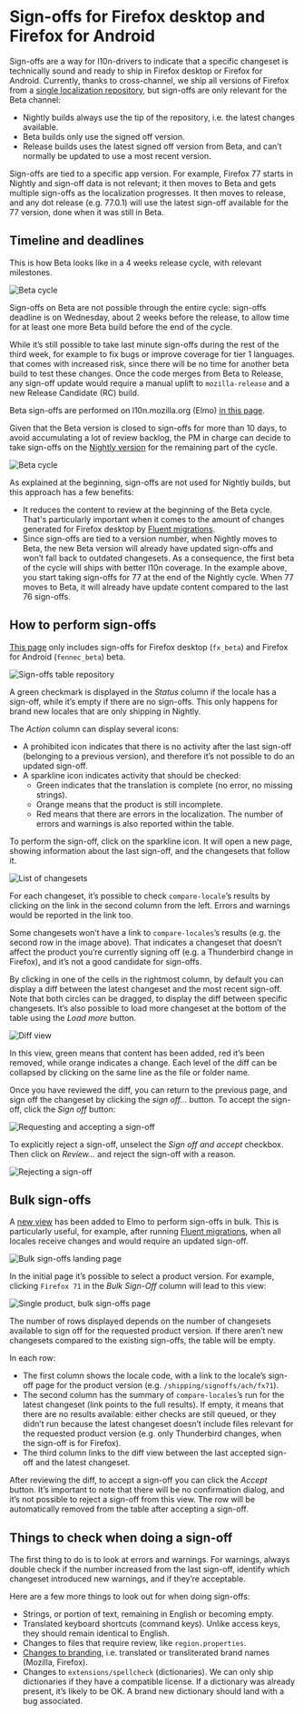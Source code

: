 # Sign-offs for Firefox desktop and Firefox for Android

<!-- toc -->

Sign-offs are a way for l10n-drivers to indicate that a specific changeset is technically sound and ready to ship in Firefox desktop or Firefox for Android. Currently, thanks to cross-channel, we ship all versions of Firefox from a [single localization repository](https://hg.mozilla.org/l10n-central/), but sign-offs are only relevant for the Beta channel:
* Nightly builds always use the tip of the repository, i.e. the latest changes available.
* Beta builds only use the signed off version.
* Release builds uses the latest signed off version from Beta, and can’t normally be updated to use a most recent version.

Sign-offs are tied to a specific app version. For example, Firefox 77 starts in Nightly and sign-off data is not relevant; it then moves to Beta and gets multiple sign-offs as the localization progresses. It then moves to release, and any dot release (e.g. 77.0.1) will use the latest sign-off available for the 77 version, done when it was still in Beta.

## Timeline and deadlines

This is how Beta looks like in a 4 weeks release cycle, with relevant milestones.

![Beta cycle](../../assets/images/signoffs/beta_cycle.png)

Sign-offs on Beta are not possible through the entire cycle: sign-offs deadline is on Wednesday, about 2 weeks before the release, to allow time for at least one more Beta build before the end of the cycle.

While it’s still possible to take last minute sign-offs during the rest of the third week, for example to fix bugs or improve coverage for tier 1 languages. that comes with increased risk, since there will be no time for another beta build to test these changes. Once the code merges from Beta to Release, any sign-off update would require a manual uplift to `mozilla-release` and a new Release Candidate (RC) build.

Beta sign-offs are performed on l10n.mozilla.org (Elmo) [in this page](https://l10n.mozilla.org/shipping/dashboard?tree=fennec_beta&tree=fx_beta).

Given that the Beta version is closed to sign-offs for more than 10 days, to avoid accumulating a lot of review backlog, the PM in charge can decide to take sign-offs on the [Nightly version](https://l10n.mozilla.org/shipping/dashboard?tree=fennec_central&tree=fx_central) for the remaining part of the cycle.

![Beta cycle](../../assets/images/signoffs/beta_and_nightly.png)

As explained at the beginning, sign-offs are not used for Nightly builds, but this approach has a few benefits:
* It reduces the content to review at the beginning of the Beta cycle. That's particularly important when it comes to the amount of changes generated for Firefox desktop by [Fluent migrations](../firefox_desktop/fluent_migrations.md).
* Since sign-offs are tied to a version number, when Nightly moves to Beta, the new Beta version will already have updated sign-offs and won’t fall back to outdated changesets. As a consequence, the first beta of the cycle will ships with better l10n coverage. In the example above, you start taking sign-offs for 77 at the end of the Nightly cycle. When 77 moves to Beta, it will already have update content compared to the last 76 sign-offs.

## How to perform sign-offs

[This page](https://l10n.mozilla.org/shipping/dashboard?tree=fennec_beta&tree=fx_beta) only includes sign-offs for Firefox desktop (`fx_beta`) and Firefox for Android (`fennec_beta`) beta.

![Sign-offs table repository](../../assets/images/signoffs/signoffs_table.png)

A green checkmark is displayed in the *Status* column if the locale has a sign-off, while it’s empty if there are no sign-offs. This only happens for brand new locales that are only shipping in Nightly.

The *Action* column can display several icons:
* A prohibited icon indicates that there is no activity after the last sign-off (belonging to a previous version), and therefore it’s not possible to do an updated sign-off.
* A sparkline icon indicates activity that should be checked:
    * Green indicates that the translation is complete (no error, no missing strings).
    * Orange means that the product is still incomplete.
    * Red means that there are errors in the localization. The number of errors and warnings is also reported within the table.

To perform the sign-off, click on the sparkline icon. It will open a new page, showing information about the last sign-off, and the changesets that follow it.

![List of changesets](../../assets/images/signoffs/changesets_table.png)

For each changeset, it’s possible to check `compare-locale`’s results by clicking on the link in the second column from the left. Errors and warnings would be reported in the link too.

Some changesets won’t have a link to `compare-locales`’s results (e.g. the second row in the image above). That indicates a changeset that doesn’t affect the product you’re currently signing off (e.g. a Thunderbird change in Firefox), and it’s not a good candidate for sign-offs.

By clicking in one of the cells in the rightmost column, by default you can display a diff between the latest changeset and the most recent sign-off. Note that both circles can be dragged, to display the diff between specific changesets. It’s also possible to load more changeset at the bottom of the table using the *Load more* button.

![Diff view](../../assets/images/signoffs/diff_view.png)

In this view, green means that content has been added, red it’s been removed, while orange indicates a change. Each level of the diff can be collapsed by clicking on the same line as the file or folder name.

Once you have reviewed the diff, you can return to the previous page, and sign off the changeset by clicking the *sign off…* button. To accept the sign-off, click the *Sign off* button:

![Requesting and accepting a sign-off](../../assets/images/signoffs/accept_signoff.png)

To explicitly reject a sign-off, unselect the *Sign off and accept* checkbox. Then click on *Review…* and reject the sign-off with a reason.

![Rejecting a sign-off](../../assets/images/signoffs/reject_signoff.png)

## Bulk sign-offs

A [new view](https://l10n.mozilla.org/shipping/drivers) has been added to Elmo to perform sign-offs in bulk. This is particularly useful, for example, after running [Fluent migrations](../firefox_desktop/fluent_migrations.md), when all locales receive changes and would require an updated sign-off.

![Bulk sign-offs landing page](../../assets/images/signoffs/drivers_view.png)

In the initial page it’s possible to select a product version. For example, clicking `Firefox 71` in the *Bulk Sign-Off* column will lead to this view:

![Single product, bulk sign-offs page](../../assets/images/signoffs/drivers_view_product.png)

The number of rows displayed depends on the number of changesets available to sign off for the requested product version. If there aren’t new changesets compared to the existing sign-offs, the table will be empty.

In each row:
* The first column shows the locale code, with a link to the locale’s sign-off page for the product version (e.g. `/shipping/signoffs/ach/fx71`).
* The second column has the summary of `compare-locales`’s run for the latest changeset (link points to the full results). If empty, it means that there are no results available: either checks are still queued, or they didn’t run because the latest changeset doesn’t include files relevant for the requested product version (e.g. only Thunderbird changes, when the sign-off is for Firefox).
* The third column links to the diff view between the last accepted sign-off and the latest changeset.

After reviewing the diff, to accept a sign-off you can click the *Accept* button. It’s important to note that there will be no confirmation dialog, and it’s not possible to reject a sign-off from this view. The row will be automatically removed from the table after accepting a sign-off.

## Things to check when doing a sign-off

The first thing to do is to look at errors and warnings. For warnings, always double check if the number increased from the last sign-off, identify which changeset introduced new warnings, and if they’re acceptable.

Here are a few more things to look out for when doing sign-offs:
* Strings, or portion of text, remaining in English or becoming empty.
* Translated keyboard shortcuts (command keys). Unlike access keys, they should remain identical to English.
* Changes to files that require review, like `region.properties`.
* [Changes to branding](https://mozilla-l10n.github.io/styleguides/mozilla_general/#brands-copyright-and-trademark), i.e. translated or transliterated brand names (Mozilla, Firefox).
* Changes to `extensions/spellcheck` (dictionaries). We can only ship dictionaries if they have a compatible license. If a dictionary was already present, it’s likely to be OK. A brand new dictionary should land with a bug associated.

